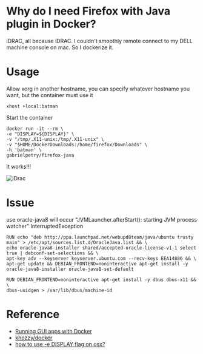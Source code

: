 # Why do I need Firefox with Java plugin in Docker?

iDRAC, all because iDRAC. I couldn't smoothly remote connect to my DELL machine console on mac. So I dockerize it.

# Usage

Allow xorg in another hostname, you can specify whatever hostname you want, but the container must use it

    xhost +local:batman
    
Start the container

    docker run -it --rm \
    -e "DISPLAY=${DISPLAY}" \
    -v "/tmp/.X11-unix:/tmp/.X11-unix" \
    -v "$HOME/DockerDownloads:/home/firefox/Downloads" \
    -h 'batman' \
    gabrielpetry/firefox-java

It works!!!

![iDrac](iDRAC.png "iDrac")

# Issue

use oracle-java8 will occur "JVMLauncher.afterStart(): starting JVM process watcher" InterruptedException

    RUN echo "deb http://ppa.launchpad.net/webupd8team/java/ubuntu trusty main" > /etc/apt/sources.list.d/OracleJava.list && \
    echo oracle-java8-installer shared/accepted-oracle-license-v1-1 select true | debconf-set-selections && \
    apt-key adv --keyserver keyserver.ubuntu.com --recv-keys EEA14886 && \
    apt-get update && DEBIAN_FRONTEND=noninteractive apt-get install -y oracle-java8-installer oracle-java8-set-default

    RUN DEBIAN_FRONTEND=noninteractive apt-get install -y dbus dbus-x11 && \
    dbus-uuidgen > /var/lib/dbus/machine-id

# Reference

* [Running GUI apps with Docker](http://fabiorehm.com/blog/2014/09/11/running-gui-apps-with-docker/)
* [khozzy/docker](https://github.com/khozzy/docker/blob/master/selenium_java_firefox/Dockerfile)
* [how to use -e DISPLAY flag on osx?](https://github.com/docker/docker/issues/8710)
